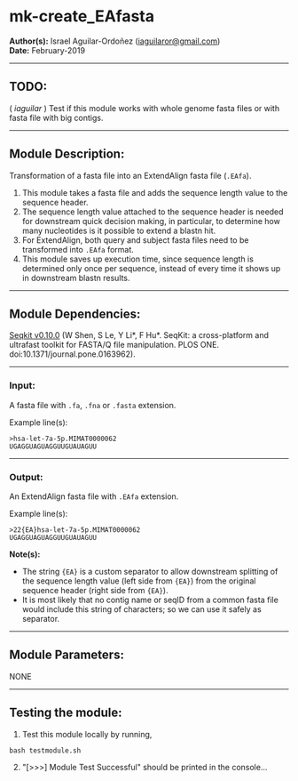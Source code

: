 # mk-create_EAfasta  
**Author(s):** Israel Aguilar-Ordoñez (iaguilaror@gmail.com)  
**Date:** February-2019  

---

## TODO:
  ( *iaguilar* ) Test if this module works with whole genome fasta files or with fasta file with big contigs.

---

## Module Description:
Transformation of a fasta file into an ExtendAlign fasta file (`.EAfa`).  

1. This module takes a fasta file and adds the sequence length value to the sequence header.  
2. The sequence length value attached to the sequence header is needed for downstream quick decision making, in particular, to determine how many nucleotides is it possible to extend a blastn hit.  
3. For ExtendAlign, both query and subject fasta files need to be transformed into `.EAfa` format.  
4. This module saves up execution time, since sequence length is determined only once per sequence, instead of every time it shows up in downstream blastn results.  

---

## Module Dependencies:
  [Seqkit v0.10.0](https://github.com/shenwei356/seqkit) (W Shen, S Le, Y Li*, F Hu*. SeqKit: a cross-platform and ultrafast toolkit for FASTA/Q file manipulation. PLOS ONE. doi:10.1371/journal.pone.0163962).

---

### Input:
A fasta file with `.fa`, `.fna` or `.fasta` extension.  

Example line(s):
```
>hsa-let-7a-5p.MIMAT0000062
UGAGGUAGUAGGUUGUAUAGUU
```

---

### Output:
An ExtendAlign fasta file with `.EAfa` extension.  

Example line(s):
```
>22{EA}hsa-let-7a-5p.MIMAT0000062
UGAGGUAGUAGGUUGUAUAGUU
```

**Note(s):**  
* The string `{EA}` is a custom separator to allow downstream splitting of the sequence length value (left side from `{EA}`) from the original sequence header (right side from `{EA}`).    
* It is most likely that no contig name or seqID from a common fasta file would include this string of characters; so we can use it safely as separator.  

---

## Module Parameters:
NONE  

---

## Testing the module:
1. Test this module locally by running,
```
bash testmodule.sh
```

2. "[>>>] Module Test Successful" should be printed in the console...

